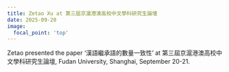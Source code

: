 ```yaml
---
title: Zetao Xu at 第三屆京滬港澳高校中文學科研究生論壇
date: 2025-09-20
image:
  focal_point: 'top'
---
```


Zetao presented the paper ‘漢語繼承語的數量一致性’ at 第三屆京滬港澳高校中文學科研究生論壇, Fudan University, Shanghai, September 20-21.

<!--more-->

